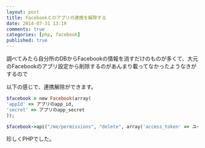 ```yaml
---
layout: post
title: Facebookとのアプリの連携を解除する
date: 2014-07-31 13:19
comments: true
categories: [php, facebook]
published: true
---
```




調べてみたら自分所のDBからFacebookの情報を消すだけのものが多くて、大元のFacebookのアプリ設定から削除するのがあんまり載ってなかったようなきがするので  
  
以下の感じで、連携解除ができます。  

``` ruby
$facebook = new Facebook(array(
'appId' => アプリのapp_id,
'secret' => アプリのapp_secret
));

$facebook->api("/me/permissions", "delete", array('access_token' => ユーザーのアクセストークン));
```

  
珍しくPHPでした。


